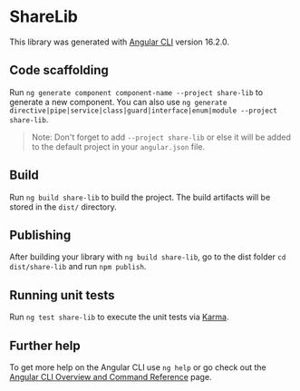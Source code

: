 # ShareLib

This library was generated with [Angular CLI](https://github.com/angular/angular-cli) version 16.2.0.

## Code scaffolding

Run `ng generate component component-name --project share-lib` to generate a new component. You can also use `ng generate directive|pipe|service|class|guard|interface|enum|module --project share-lib`.
> Note: Don't forget to add `--project share-lib` or else it will be added to the default project in your `angular.json` file. 

## Build

Run `ng build share-lib` to build the project. The build artifacts will be stored in the `dist/` directory.

## Publishing

After building your library with `ng build share-lib`, go to the dist folder `cd dist/share-lib` and run `npm publish`.

## Running unit tests

Run `ng test share-lib` to execute the unit tests via [Karma](https://karma-runner.github.io).

## Further help

To get more help on the Angular CLI use `ng help` or go check out the [Angular CLI Overview and Command Reference](https://angular.io/cli) page.
